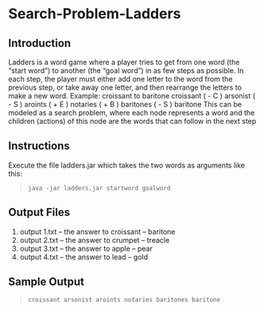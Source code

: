 # Search-Problem-Ladders


## Introduction
Ladders is a word game where a player tries to get from one word (the “start word”) to another (the
“goal word”) in as few steps as possible. In each step, the player must either add one letter to the word
from the previous step, or take away one letter, and then rearrange the letters to make a new word.
Example: croissant to baritone
croissant
( - C )
arsonist
( - S )
aroints
( + E )
notaries
( + B )
baritones
( - S )
baritone
This can be modeled as a search problem, where each node represents a word and the children (actions)
of this node are the words that can follow in the next step

## Instructions
Execute the file ladders.jar which takes
the two words as arguments like this:
>`java -jar ladders.jar startword goalword`

## Output Files
1. output 1.txt – the answer to croissant – baritone
2. output 2.txt – the answer to crumpet – treacle
3. output 3.txt – the answer to apple – pear
4. output 4.txt – the answer to lead – gold

## Sample Output
> `croissant
arsonist
aroints
notaries
baritones
baritone`
